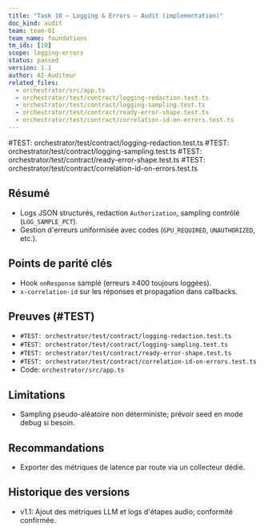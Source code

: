 ```yaml
---
title: "Task 10 — Logging & Errors — Audit (implementation)"
doc_kind: audit
team: team-01
team_name: foundations
tm_ids: [10]
scope: logging-errors
status: passed
version: 1.1
author: AI-Auditeur
related_files:
  - orchestrator/src/app.ts
  - orchestrator/test/contract/logging-redaction.test.ts
  - orchestrator/test/contract/logging-sampling.test.ts
  - orchestrator/test/contract/ready-error-shape.test.ts
  - orchestrator/test/contract/correlation-id-on-errors.test.ts
---
```


#TEST: orchestrator/test/contract/logging-redaction.test.ts
#TEST: orchestrator/test/contract/logging-sampling.test.ts
#TEST: orchestrator/test/contract/ready-error-shape.test.ts
#TEST: orchestrator/test/contract/correlation-id-on-errors.test.ts

## Résumé
- Logs JSON structurés, redaction `Authorization`, sampling contrôlé (`LOG_SAMPLE_PCT`).
- Gestion d'erreurs uniformisée avec codes (`GPU_REQUIRED`, `UNAUTHORIZED`, etc.).

## Points de parité clés
- Hook `onResponse` samplé (erreurs ≥400 toujours loggées).
- `x-correlation-id` sur les réponses et propagation dans callbacks.

## Preuves (#TEST)
- `#TEST: orchestrator/test/contract/logging-redaction.test.ts`
- `#TEST: orchestrator/test/contract/logging-sampling.test.ts`
- `#TEST: orchestrator/test/contract/ready-error-shape.test.ts`
- `#TEST: orchestrator/test/contract/correlation-id-on-errors.test.ts`
- Code: `orchestrator/src/app.ts`

## Limitations
- Sampling pseudo-aléatoire non déterministe; prévoir seed en mode debug si besoin.

## Recommandations
- Exporter des métriques de latence par route via un collecteur dédié.

## Historique des versions
- v1.1: Ajout des métriques LLM et logs d'étapes audio; conformité confirmée.
